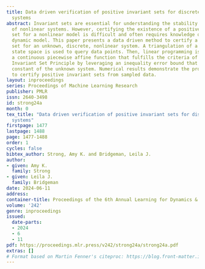 ```yaml
---
title: Data driven verification of positive invariant sets for discrete, nonlinear
  systems
abstract: Invariant sets are essential for understanding the stability and safety
  of nonlinear systems. However, certifying the existence of a positive invariant
  set for a nonlinear model is difficult and often requires knowledge of the system’s
  dynamic model. This paper presents a data driven method to certify a positive invariant
  set for an unknown, discrete, nonlinear system. A triangulation of a subset of the
  state space is used to query data points. Then, linear programming is used to create
  a continuous piecewise affine function that fulfills the criteria of the Extended
  Invariant Set Principle by leveraging an inequality error bound that uses the Lipschitz
  constant of the unknown system. Numerical results demonstrate the program’s ability
  to certify positive invariant sets from sampled data.
layout: inproceedings
series: Proceedings of Machine Learning Research
publisher: PMLR
issn: 2640-3498
id: strong24a
month: 0
tex_title: "Data driven verification of positive invariant sets for discrete, nonlinear
  systems"
firstpage: 1477
lastpage: 1488
page: 1477-1488
order: 1
cycles: false
bibtex_author: Strong, Amy K. and Bridgeman, Leila J.
author:
- given: Amy K.
  family: Strong
- given: Leila J.
  family: Bridgeman
date: 2024-06-11
address:
container-title: Proceedings of the 6th Annual Learning for Dynamics & Control Conference
volume: '242'
genre: inproceedings
issued:
  date-parts:
  - 2024
  - 6
  - 11
pdf: https://proceedings.mlr.press/v242/strong24a/strong24a.pdf
extras: []
# Format based on Martin Fenner's citeproc: https://blog.front-matter.io/posts/citeproc-yaml-for-bibliographies/
---
```

